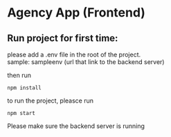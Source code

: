 # Agency App (Frontend)

## Run project for first time:
please add a .env file in the root of the project.\
sample: sampleenv (url that link to the backend server)

then run 
```
npm install
```

to run the project, pleasce run 
```
npm start
```

Please make sure the backend server is running 
